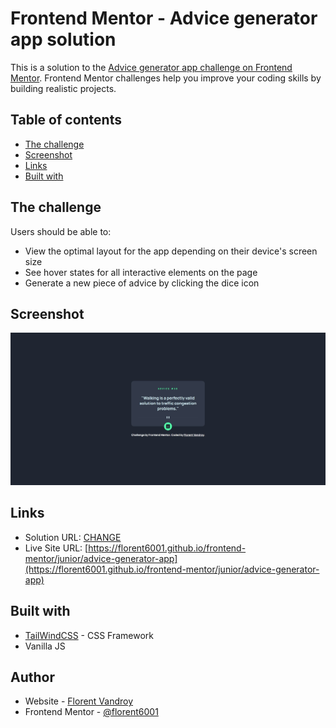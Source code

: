 # Frontend Mentor - Advice generator app solution

This is a solution to the [Advice generator app challenge on Frontend Mentor](https://www.frontendmentor.io/challenges/advice-generator-app-QdUG-13db). Frontend Mentor challenges help you improve your coding skills by building realistic projects.

## Table of contents

- [The challenge](#the-challenge)
- [Screenshot](#screenshot)
- [Links](#links)
- [Built with](#built-with)


## The challenge

Users should be able to:

- View the optimal layout for the app depending on their device's screen size
- See hover states for all interactive elements on the page
- Generate a new piece of advice by clicking the dice icon

## Screenshot

![](./screenshot.jpg)


## Links

- Solution URL: [CHANGE](CHANGE)
- Live Site URL: [https://florent6001.github.io/frontend-mentor/junior/advice-generator-app](https://florent6001.github.io/frontend-mentor/junior/advice-generator-app)

## Built with

- [TailWindCSS](https://tailwindcss.com/) - CSS Framework
- Vanilla JS


## Author

- Website - [Florent Vandroy](https://www.florent-vandroy.fr)
- Frontend Mentor - [@florent6001](https://www.frontendmentor.io/profile/florent6001)